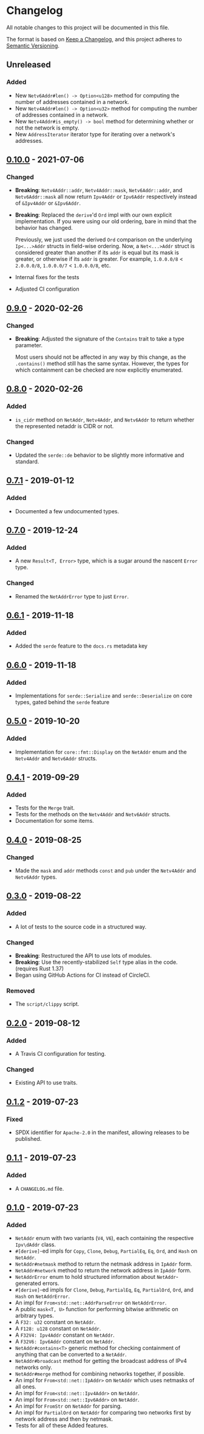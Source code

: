 # Changelog

All notable changes to this project will be documented in this file.

The format is based on [Keep a Changelog](https://keepachangelog.com/en/1.0.0/),
and this project adheres to [Semantic Versioning](https://semver.org/spec/v2.0.0.html).

<!-- Types of changes: Added, Changed, Deprecated, Removed, Fixed, Security -->

## Unreleased

### Added

- New `Netv6Addr#len() -> Option<u128>` method for computing the number of addresses contained in a network.
- New `Netv4Addr#len() -> Option<u32>` method for computing the number of addresses contained in a network.
- New `Netv4Addr#is_empty() -> bool` method for determining whether or not the network is empty.
- New `AddressIterator` iterator type for iterating over a network's addresses.

## [0.10.0] - 2021-07-06

### Changed

- **Breaking**: `Netv4Addr::addr`, `Netv4Addr::mask`, `Netv6Addr::addr`, and `Netv6Addr::mask` all now return `Ipv4Addr` or `Ipv6Addr` respectively instead of `&Ipv4Addr` or `&Ipv6Addr`.

- **Breaking**: Replaced the `derive`'d `Ord` impl with our own explicit implementation.
  If you were using our old ordering, bare in mind that the behavior has changed.

  Previously, we just used the derived `Ord` comparison on the underlying `Ip<...>Addr` structs in field-wise ordering.
  Now, a `Net<...>Addr` struct is considered greater than another if its `addr` is equal but its mask is greater, or otherwise if its `addr` is greater.
  For example, `1.0.0.0/8` < `2.0.0.0/8`, `1.0.0.0/7` < `1.0.0.0/8`, etc.

- Internal fixes for the tests
- Adjusted CI configuration

## [0.9.0] - 2020-02-26

### Changed

- **Breaking**: Adjusted the signature of the `Contains` trait to take a type parameter.

  Most users should not be affected in any way by this change, as the `.contains()` method still has the same syntax.
  However, the types for which containment can be checked are now explicitly enumerated.

## [0.8.0] - 2020-02-26

### Added

- `is_cidr` method on `NetAddr`, `Netv4Addr`, and `Netv6Addr` to return whether the represented netaddr is CIDR or not.

### Changed

- Updated the `serde::de` behavior to be slightly more informative and standard.

## [0.7.1] - 2019-01-12

### Added

- Documented a few undocumented types.

## [0.7.0] - 2019-12-24

### Added

- A new `Result<T, Error>` type, which is a sugar around the nascent `Error` type.

### Changed

- Renamed the `NetAddrError` type to just `Error`.

## [0.6.1] - 2019-11-18

### Added

- Added the `serde` feature to the `docs.rs` metadata key

## [0.6.0] - 2019-11-18

### Added

- Implementations for `serde::Serialize` and `serde::Deserialize` on core types, gated behind the `serde` feature

## [0.5.0] - 2019-10-20

### Added

- Implementation for `core::fmt::Display` on the `NetAddr` enum and the `Netv4Addr` and `Netv6Addr` structs.

## [0.4.1] - 2019-09-29

### Added

- Tests for the `Merge` trait.
- Tests for the methods on the `Netv4Addr` and `Netv6Addr` structs.
- Documentation for some items.

## [0.4.0] - 2019-08-25

### Changed

- Made the `mask` and `addr` methods `const` and `pub` under the `Netv4Addr` and `Netv6Addr` types.

## [0.3.0] - 2019-08-22

### Added

- A lot of tests to the source code in a structured way.

### Changed

- **Breaking**: Restructured the API to use lots of modules.
- **Breaking**: Use the recently-stabilized `Self` type alias in the code. (requires Rust 1.37)
- Began using GitHub Actions for CI instead of CircleCI.

### Removed

- The `script/clippy` script.

## [0.2.0] - 2019-08-12

### Added

- A Travis CI configuration for testing.

### Changed

- Existing API to use traits.

## [0.1.2] - 2019-07-23

### Fixed

- SPDX identifier for `Apache-2.0` in the manifest, allowing releases to be published.

## [0.1.1] - 2019-07-23

### Added

- A `CHANGELOG.md` file.

## [0.1.0] - 2019-07-23

### Added

- `NetAddr` enum with two variants (`V4`, `V6`), each containing the respective `Ipv\dAddr` class.
- `#[derive]`-ed impls for `Copy`, `Clone`, `Debug`, `PartialEq`, `Eq`, `Ord`, and `Hash` on `NetAddr`.
- `NetAddr#netmask` method to return the netmask address in `IpAddr` form.
- `NetAddr#network` method to return the network address in `IpAddr` form.
- `NetAddrError` enum to hold structured information about `NetAddr`-generated errors.
- `#[derive]`-ed impls for `Clone`, `Debug`, `PartialEq`, `Eq`, `PartialOrd`, `Ord`, and `Hash` on `NetAddrError`.
- An impl for `From<std::net::AddrParseError` on `NetAddrError`.
- A public `mask<T, U>` function for performing bitwise arithmetic on arbitrary types.
- A `F32: u32` constant on `NetAddr`.
- A `F128: u128` constant on `NetAddr`.
- A `F32V4: Ipv4Addr` constant on `NetAddr`.
- A `F32V6: Ipv6Addr` constant on `NetAddr`.
- `NetAddr#contains<T>` generic method for checking containment of anything that can be converted to a `NetAddr`.
- `NetAddr#broadcast` method for getting the broadcast address of IPv4 networks only.
- `NetAddr#merge` method for combining networks together, if possible.
- An impl for `From<std::net::IpAddr>` on `NetAddr` which uses netmasks of all ones.
- An impl for `From<std::net::Ipv4Addr>` on `NetAddr`.
- An impl for `From<std::net::Ipv6Addr>` on `NetAddr`.
- An impl for `FromStr` on `NetAddr` for parsing.
- An impl for `PartialOrd` on `NetAddr` for comparing two networks first by network address and then by netmask.
- Tests for all of these Added features.

[0.10.0]: https://github.com/rye/rust-netaddr2/releases/tag/v0.10.0
[0.9.0]: https://github.com/rye/rust-netaddr2/releases/tag/v0.9.0
[0.8.0]: https://github.com/rye/rust-netaddr2/releases/tag/v0.8.0
[0.7.1]: https://github.com/rye/rust-netaddr2/releases/tag/v0.7.1
[0.7.0]: https://github.com/rye/rust-netaddr2/releases/tag/v0.7.0
[0.6.1]: https://github.com/rye/rust-netaddr2/releases/tag/v0.6.1
[0.6.0]: https://github.com/rye/rust-netaddr2/releases/tag/v0.6.0
[0.5.0]: https://github.com/rye/rust-netaddr2/releases/tag/v0.5.0
[0.4.1]: https://github.com/rye/rust-netaddr2/releases/tag/v0.4.1
[0.4.0]: https://github.com/rye/rust-netaddr2/releases/tag/v0.4.0
[0.3.0]: https://github.com/rye/rust-netaddr2/releases/tag/v0.3.0
[0.2.0]: https://github.com/rye/rust-netaddr2/releases/tag/v0.2.0
[0.1.2]: https://github.com/rye/rust-netaddr2/releases/tag/v0.1.2
[0.1.1]: https://github.com/rye/rust-netaddr2/releases/tag/v0.1.1
[0.1.0]: https://github.com/rye/rust-netaddr2/releases/tag/v0.1.0
